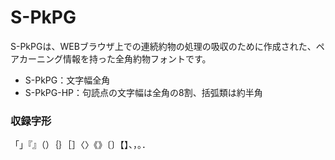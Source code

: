 S-PkPG
====

S-PkPGは、WEBブラウザ上での連続約物の処理の吸収のために作成された、ペアカーニング情報を持った全角約物フォントです。

- S-PkPG：文字幅全角
- S-PkPG-HP：句読点の文字幅は全角の8割、括弧類は約半角


### 収録字形

「」『』（）｛｝［］〈〉《》〔〕【】、，。．
